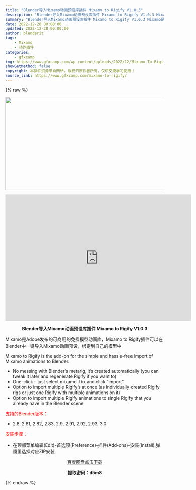```yaml
---
title: "Blender导入Mixamo动画预设库插件 Mixamo to Rigify V1.0.3"
description: "Blender导入Mixamo动画预设库插件 Mixamo to Rigify V1.0.3 Mixamo是Adobe发布的可商用的免费模型动画库，Mixamo to Rigify插件可以在Blend..."
summary: "Blender导入Mixamo动画预设库插件 Mixamo to Rigify V1.0.3 Mixamo是Adobe发布的可商用的免费模型动画库，Mixamo to Rigify插件可以在Blend..."
date: 2022-12-28 00:00:00
updated: 2022-12-28 00:00:00
author: blenderit
tags: 
    - Mixamo
    - 动作插件
categories:
    - gfxcamp
img: https://www.gfxcamp.com/wp-content/uploads/2022/12/Mixamo-To-Rigify.jpg
showGetMethod: false
copyright: 本插件资源来自网络，版权归原作者所有，仅供交流学习使用！
source_link: https://www.gfxcamp.com/mixamo-to-rigify/
---
```


{% raw %}
<div><p><img decoding="async" class="aligncenter size-full wp-image-109210" src="https://www.gfxcamp.com/wp-content/uploads/2022/12/Mixamo-To-Rigify.jpg" data-src="https://www.gfxcamp.com/wp-content/uploads/2022/12/Mixamo-To-Rigify.jpg" alt="" width="590" height="295" data-srcset="https://www.gfxcamp.com/wp-content/uploads/2022/12/Mixamo-To-Rigify.jpg 590w, https://www.gfxcamp.com/wp-content/uploads/2022/12/Mixamo-To-Rigify-150x75.jpg 150w" data-sizes="(max-width: 590px) 100vw, 590px"></p><p style="text-align: center;"><iframe loading="lazy" src="https://player.youku.com/embed/XNTkzMjEzNzA0MA==" width="590" height="400" frameborder="0" allowfullscreen="allowfullscreen" data-mce-fragment="1"></iframe></p><p style="text-align: center;"><strong>Blender导入Mixamo动画预设库插件 Mixamo to Rigify V1.0.3</strong></p><p>Mixamo是Adobe发布的可商用的免费模型动画库，Mixamo to Rigify插件可以在Blender中一键导入Mixamo动画预设，绑定到自己的模型中</p><p>Mixamo to Rigify is the add-on for the simple and hassle-free import of Mixamo animations to Blender.</p><ul>
<li>No messing with Blender’s metarig, it’s created automatically (you can tweak it later and regenerate Rigify if you want to)</li>
<li>One-click – just select mixamo .fbx and click “import”</li>
<li>Option to import multiple Rigify’s at once (as individually created Rigify rigs or just one Rigify with multiple animations on it)</li>
<li>Option to import multiple Rigify animations to single Rigify that you already have in the Blender scene</li>
</ul><p style="text-align: left;"><span style="color: #ff0000;">支持的Blender版本：</span></p><ul>
<li style="text-align: left;">2.8, 2.81, 2.82, 2.83, 2.9, 2.91, 2.92, 2.93, 3.0</li>
</ul><p style="text-align: left;"><span style="color: #ff0000;">安装步骤：</span></p><ul>
<li>在顶部菜单编辑(Edit)-首选项(Preference)-插件(Add-ons)-安装(Install),弹窗里选择对应ZIP安装</li>
</ul><p style="text-align: center;"><a class="maxbutton-3 maxbutton maxbutton-baidu" target="_blank" rel="noopener" href="https://pan.baidu.com/s/1ZTSy85SDZa4JkrxeAYRspQ?pwd=d5m8"><span class="mb-text">百度网盘点击下载</span></a></p><p style="text-align: center;"><strong>提取密码：d5m8</strong></p></div>
<div style="display: none">gfxcamp</div>
{% endraw %}